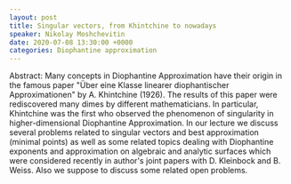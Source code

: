 ```yaml
---
layout: post
title: Singular vectors, from Khintchine to nowadays
speaker: Nikolay Moshchevitin
date: 2020-07-08 13:30:00 +0000
categories: Diophantine approximation
---
```


Abstract: Many concepts in Diophantine Approximation have their origin in the 
famous paper "Über eine Klasse linearer diophantischer Approximationen" by A. Khintchine (1926). The results of this paper were rediscovered many dimes by different mathematicians. In particular, Khintchine was the first who observed the phenomenon of singularity in higher-dimensional Diophantine Approximation. In our lecture we discuss several problems related to singular vectors and best approximation (minimal points) as well as some related topics dealing with Diophantine exponents and approximation on algebraic and analytic surfaces which were considered recently in author's joint papers with D. Kleinbock and B. Weiss. Also we suppose to discuss some related open problems.